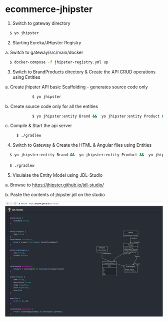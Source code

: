 # ecommerce-jhipster

1. Switch to gateway directory
```sh
  $ yo jhipster
```

2. Starting Eureka/JHipster Registry

  a. Switch to gateway/src/main/docker
```sh
  $ docker-compose -f jhipster-registry.yml up
```
  
3. Switch to BrandProducts directory & Create the API CRUD operations using Entities

  a. Create jhipster API basic Scaffolding - generates source code only
```sh
            $ yo jhipster
```

  b. Create source code only for all the entities
```sh
            $ yo jhipster:entity Brand &&  yo jhipster:entity Product &&  yo jhipster:entity Category &&  yo jhipster:entity Subcategory
```         
  c. Compile & Start the api server 
```sh
     $ ./gradlew
```
4. Switch to Gateway & Create the HTML & Angular files using Entities
```sh
  $ yo jhipster:entity Brand &&  yo jhipster:entity Product &&  yo jhipster:entity Category &&  yo jhipster:entity Subcategory
  
  $ ./gradlew
``` 
  
5. Visulaise the Entity Model using JDL-Studio 

  a. Browse to https://jhipster.github.io/jdl-studio/
  
  b. Paste the contents of jhipster.jdl on the studio
  
  [![mutt dark](https://github.com/adhulappanavar/ecommerce-jhipster/blob/master/JhipsterJDLStudioEntityDiagram4Ecomm.png)](https://github.com/adhulappanavar/ecommerce-jhipster/blob/master/JhipsterJDLStudioEntityDiagram4Ecomm.png)
  
